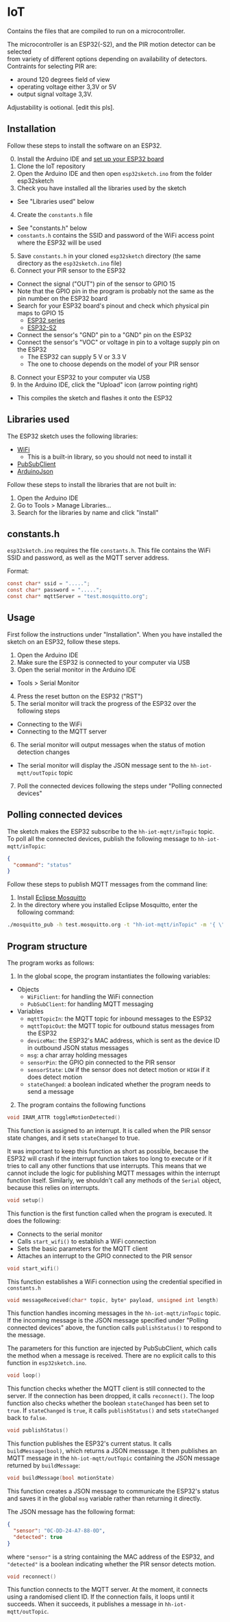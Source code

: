 # IoT

Contains the files that are compiled to run on a microcontroller.

The microcontroller is an ESP32(-S2), and the PIR motion detector can be selected  
from variety of different options depending on availability of detectors.  
Contraints for selecting PIR are:  
+ around 120 degrees field of view  
+ operating voltage either 3,3V or 5V  
+ output signal voltage 3,3V.  
  
Adjustability is ootional.   [edit this pls].

## Installation

Follow these steps to install the software on an ESP32.

0. Install the Arduino IDE and [set up your ESP32 board](https://randomnerdtutorials.com/installing-the-esp32-board-in-arduino-ide-windows-instructions/)
1. Clone the IoT repository
2. Open the Arduino IDE and then open ```esp32sketch.ino``` from the folder esp32sketch
3. Check you have installed all the libraries used by the sketch
  + See "Libraries used" below
4. Create the ```constants.h``` file
  + See "constants.h" below
  + ```constants.h``` contains the SSID and password of the WiFi access point where the ESP32 will be used
5. Save ```constants.h``` in your cloned ```esp32sketch``` directory (the same directory as the ```esp32sketch.ino``` file)
6. Connect your PIR sensor to the ESP32
  + Connect the signal ("OUT") pin of the sensor to GPIO 15
  + Note that the GPIO pin in the program is probably not the same as the pin number on the ESP32 board
  + Search for your ESP32 board's pinout and check which physical pin maps to GPIO 15
    + [ESP32 series](https://www.espressif.com/sites/default/files/documentation/esp32_datasheet_en.pdf)
    + [ESP32-S2](https://docs.espressif.com/projects/esp-idf/en/latest/esp32s2/hw-reference/esp32s2/user-guide-saola-1-v1.2.html)
  + Connect the sensor's "GND" pin to a "GND" pin on the ESP32
  + Connect the sensor's "VOC" or voltage in pin to a voltage supply pin on the ESP32
    + The ESP32 can supply 5 V or 3.3 V
    + The one to choose depends on the model of your PIR sensor
8. Connect your ESP32 to your computer via USB
9. In the Arduino IDE, click the "Upload" icon (arrow pointing right)
  + This compiles the sketch and flashes it onto the ESP32

## Libraries used

The ESP32 sketch uses the following libraries:
+ [WiFi](https://www.arduino.cc/en/Reference/WiFi)
  + This is a built-in library, so you should not need to install it
+ [PubSubClient](https://pubsubclient.knolleary.net/)
+ [ArduinoJson](https://arduinojson.org/)

Follow these steps to install the libraries that are not built in:

1. Open the Arduino IDE
2. Go to Tools > Manage Libraries...
3. Search for the libraries by name and click "Install"

## constants.h

```esp32sketch.ino``` requires the file ```constants.h```. This file contains the WiFi SSID and password, as well as the MQTT server address.

Format:

```c
const char* ssid = ".....";
const char* password = ".....";
const char* mqttServer = "test.mosquitto.org";
```

## Usage

First follow the instructions under "Installation". When you have installed the sketch on an ESP32, follow these steps.

1. Open the Arduino IDE
2. Make sure the ESP32 is connected to your computer via USB
3. Open the serial monitor in the Arduino IDE
  + Tools > Serial Monitor
4. Press the reset button on the ESP32 ("RST")
5. The serial monitor will track the progress of the ESP32 over the following steps
  + Connecting to the WiFi
  + Connecting to the MQTT server
6. The serial monitor will output messages when the status of motion detection changes
  + The serial monitor will display the JSON message sent to the ```hh-iot-mqtt/outTopic``` topic
7. Poll the connected devices following the steps under "Polling connected devices"

## Polling connected devices

The sketch makes the ESP32 subscribe to the ```hh-iot-mqtt/inTopic``` topic. To poll all the connected devices, publish the following message to ```hh-iot-mqtt/inTopic```:

```json
{
  "command": "status"
}
```

Follow these steps to publish MQTT messages from the command line:

1. Install [Eclipse Mosquitto](https://mosquitto.org/download/)
2. In the directory where you installed Eclipse Mosquitto, enter the following command:

```bash
./mosquitto_pub -h test.mosquitto.org -t "hh-iot-mqtt/inTopic" -m '{ \"command\": \"status\" }'
```

## Program structure

The program works as follows:
1. In the global scope, the program instantiates the following variables:
  + Objects
    + ```WiFiClient```: for handling the WiFi connection
    + ```PubSubClient```: for handling MQTT messaging
  + Variables
    + ```mqttTopicIn```: the MQTT topic for inbound messages to the ESP32
    + ```mqttTopicOut```: the MQTT topic for outbound status messages from the ESP32
    + ```deviceMac```: the ESP32's MAC address, which is sent as the device ID in outbound JSON status messages
    + ```msg```: a char array holding messages
    + ```sensorPin```: the GPIO pin connected to the PIR sensor
    + ```sensorState```: ```LOW``` if the sensor does not detect motion or ```HIGH``` if it does detect motion
    + ```stateChanged```: a boolean indicated whether the program needs to send a message
2. The program contains the following functions
```c
void IRAM_ATTR toggleMotionDetected()
```
This function is assigned to an interrupt. It is called when the PIR sensor state changes, and it sets ```stateChanged``` to true.

It was important to keep this function as short as possible, because the ESP32 will crash if the interrupt function takes too long to execute or if it tries to call any other functions that use interrupts. This means that we cannot include the logic for publishing MQTT messages within the interrupt function itself. Similarly, we shouldn't call any methods of the ```Serial``` object, because this relies on interrupts.

```c
void setup()
```
This function is the first function called when the program is executed. It does the following:
+ Connects to the serial monitor
+ Calls ```start_wifi()``` to establish a WiFi connection
+ Sets the basic parameters for the MQTT client
+ Attaches an interrupt to the GPIO connected to the PIR sensor

```c
void start_wifi()
```
This function establishes a WiFi connection using the credential specified in ```constants.h```

```c
void messageReceived(char* topic, byte* payload, unsigned int length)
```
This function handles incoming messages in the ```hh-iot-mqtt/inTopic``` topic. If the incoming message is the JSON message specified under "Polling connected devices" above, the function calls ```publishStatus()``` to respond to the message.

The parameters for this function are injected by PubSubClient, which calls the method when a message is received. There are no explicit calls to this function in ```esp32sketch.ino```.

```c
void loop()
```
This function checks whether the MQTT client is still connected to the server. If the connection has been dropped, it calls ```reconnect()```.
The loop function also checks whether the boolean ```stateChanged``` has been set to ```true```. If ```stateChanged``` is ```true```, it calls ```publishStatus()``` and sets ```stateChanged``` back to ```false```.

```c
void publishStatus()
```
This function publishes the ESP32's current status. It calls ```buildMessage(bool)```, which returns a JSON messsage. It then publishes an MQTT message in the ```hh-iot-mqtt/outTopic``` containing the JSON message returned by ```buildMessage```:

```c
void buildMessage(bool motionState)
```
This function creates a JSON message to communicate the ESP32's status and saves it in the global ```msg``` variable rather than returning it directly.

The JSON message has the following format:
```json
{
  "sensor": "0C-DD-24-A7-88-0D",
  "detected": true
}
```
where ```"sensor"``` is a string containing the MAC address of the ESP32, and ```"detected"``` is a boolean indicating whether the PIR sensor detects motion.

```c
void reconnect()
```
This function connects to the MQTT server. At the moment, it connects using a randomised client ID. If the connection fails, it loops until it succeeds. When it succeeds, it publishes a message in ```hh-iot-mqtt/outTopic```.
